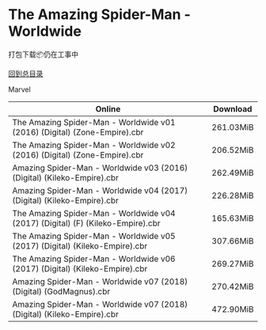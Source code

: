 # The Amazing Spider-Man - Worldwide

打包下载📦仍在工事中

[回到总目录](/Catalogs.md)

Marvel





Online | Download
--- | ---
The Amazing Spider-Man - Worldwide v01 (2016) (Digital) (Zone-Empire).cbr | 261.03MiB
The Amazing Spider-Man - Worldwide v02 (2016) (Digital) (Zone-Empire).cbr | 206.52MiB
Amazing Spider-Man - Worldwide v03 (2016) (Digital) (Kileko-Empire).cbr | 262.49MiB
Amazing Spider-Man - Worldwide v04 (2017) (Digital) (Kileko-Empire).cbr | 226.28MiB
The Amazing Spider-Man - Worldwide v04 (2017) (Digital) (F) (Kileko-Empire).cbr | 165.63MiB
The Amazing Spider-Man - Worldwide v05 (2017) (Digital) (Kileko-Empire).cbr | 307.66MiB
The Amazing Spider-Man - Worldwide v06 (2017) (Digital) (Kileko-Empire).cbr | 269.27MiB
Amazing Spider-Man - Worldwide v07 (2018) (Digital) (GodMagnus).cbr | 270.42MiB
Amazing Spider-Man - Worldwide v07 (2018) (Digital) (Kileko-Empire).cbr | 472.90MiB